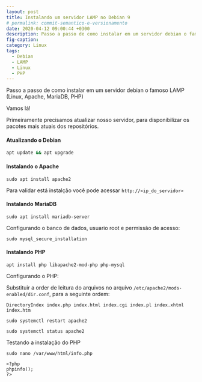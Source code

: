 ```yaml
---
layout: post
title: Instalando um servidor LAMP no Debian 9
# permalink: commit-semantico-e-versionamento
date: 2020-04-12 09:00:44 +0300
description: Passo a passo de como instalar em um servidor debian o famoso LAMP (Linux, Apache, MariaDB, PHP).
fig-caption:
category: Linux
tags:
  - Debian
  - LAMP
  - Linux
  - PHP
---
```


Passo a passo de como instalar em um servidor debian o famoso LAMP (Linux, Apache, MariaDB, PHP)

Vamos lá!

Primeiramente precisamos atualizar nosso servidor, para disponibilizar os pacotes mais atuais dos repositórios.

#### Atualizando o Debian

```sh
apt update && apt upgrade
```

#### Instalando o Apache

```
sudo apt install apache2
```

Para validar está instalção você pode acessar `http://<ip_do_servidor>`

#### Instalando MariaDB

```
sudo apt install mariadb-server
```

Configurando o banco de dados, usuario root e permissão de acesso:

```
sudo mysql_secure_installation
```

#### Instalando PHP

```
apt install php libapache2-mod-php php-mysql
```

Configurando o PHP:

Substituir a order de leitura do arquivos no arquivo `/etc/apache2/mods-enabled/dir.conf`, para a seguinte ordem:

```
DirectoryIndex index.php index.html index.cgi index.pl index.xhtml index.htm
```

```
sudo systemctl restart apache2
```

```
sudo systemctl status apache2
```

Testando a instalação do PHP


```
sudo nano /var/www/html/info.php
```

```
<?php
phpinfo();
?>
```
